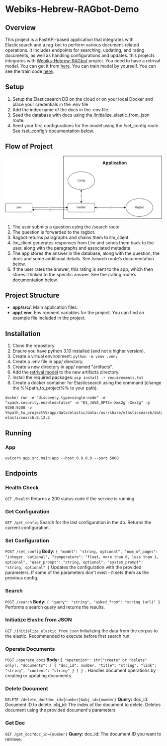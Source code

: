 # Webiks-Hebrew-RAGbot-Demo

## Overview

This project is a FastAPI-based application that integrates with Elasticsearch and a rag-bot to perform various document-related operations.
It includes endpoints for searching, updating, and rating documents, as well as handling configurations and updates.
this projects integrates with [Webiks-Hebrew-RAGbot](https://github.com/NNLP-IL/Webiks-Hebrew-RAGbot) project.
You need to have a retrival model. You can get it from [here](https://drive.google.com/file/d/1eFAddJWBWDvoid-Gyn6ZT5jPwf-vNPI8/view).
You can train model by yourself. You can see the train code [here](https://github.com/NNLP-IL/Webiks-KolZchut-QA-Trainer).

## Setup

1. Setup the Elasticsearch DB on the cloud or on your local Docker and place your credentials in the .env file
2. Add the index name of the docs in the .env file.
3. Seed the database with docs using the /initialize_elastic_from_json route.
4. Seed your first configurations for the model using the /set_config route. See /set_config’s documentation below.

## Flow of Project

![kolzchut-chart drawio](./kolzchut-chart.drawio.png)

1. The user submits a question using the /search route.
2. The question is forwarded to the ragbot.
3. Ragbot returns paragraphs and chains them to llm_client.
4. llm_client generates responses from Llm and sends them back to the user, along with the paragraphs and associated metadata.
5. The app stores the answer in the database, along with the question, the docs and some additional details. See /search route’s documentation below.
6. If the user rates the answer, this rating is sent to the app, which then stores it linked to the specific answer. See the /rating route’s documentation below.

## Project Structure

- **app/src/**: Main application files.
- **app/.env**: Environment variables for the project. You can find an example file included in the project.

## Installation

1. Clone the repository.
2. Ensure you have python 3.10 installed (and not a higher version).
3. Create a virtual environment: `python -m venv .venv`
4. Create a .env file in app/ directory.
5. Create a new directory in app/ named "artifacts".
6. Add the [retrival model](https://drive.google.com/file/d/1eFAddJWBWDvoid-Gyn6ZT5jPwf-vNPI8/view) to the new artifacts directory.
7. Install the required packages: `pip install -r requirements.txt`
8. Create a docker container for Elasticsearch using the command (change the %%path_to_project%% to your path).

```
docker run -e "discovery.type=single-node" -e "xpack.security.enabled=false" -e "ES_JAVA_OPTS=-Xms2g -Xmx2g" -p 9200:9200 -v %%path_to_project%%/app/data/elastic/data:/usr/share/elasticsearch/data elasticsearch:8.12.2
```

## Running

### App

```
uvicorn app.src.main:app --host 0.0.0.0 --port 5000
```



## Endpoints

### Health Check

`GET /health`
Returns a 200 status code if the service is running.

### Get Configuration

`GET /get_config`
Search for the last configuration in the db. Returns the current configuration.

### Set Configuration

`POST /set_config`
**Body:**
`{ "model": "string, optional", "num_of_pages": "integer, optional", "temperature": "float, more than 0, less than 1, optional", "user_prompt": "string, optional", "system_prompt": "string, optional" }`
Updates the configuration with the provided parameters. If some of the parameters don't exist - it sets them as the
previous config.

### Search

`POST /search`
**Body:**
`{ "query": "string", "asked_from": "string (url)" }`
Performs a search query and returns the results.

### Initialize Elastic from JSON

`GET /initialize_elastic_from_json`
Initializing the data from the corpus to the elastic. Recommended to execute before first search run.

### Operate Documents

`POST /operate_docs`
**Body:** `{
  "operation": str("create" or "delete" only),
  "documents": [
    { "doc_id": number, "title": "string", "link": "string", "content": "string" }
  ]
}
`.
Handles document operations by creating or updating documents.

### Delete Document

`DELETE /delete_doc?doc_id={number}&obj_id={number}`
**Query:** doc_id: Document ID to delete.
obj_id: The index of the document to delete.
Deletes document using the provided document's parameters

### Get Doc

`GET /get_doc?doc_id={number}`
**Query:** doc_id: The document ID you want to retrieve.
